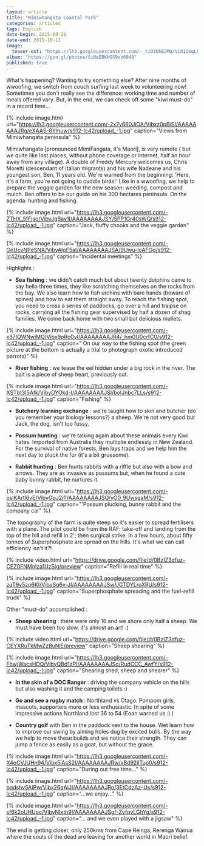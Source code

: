 ```yaml
---
layout: article
title: "Mimiwhangata Coastal Park"
categories: articles
tags: English
date-begin: 2015-09-28
date-end: 2015-10-11
image: 
  teaser-ext: "https://lh3.googleusercontent.com/-_ti03QkE2MQ/Vib1iGqLkgI/AAAAAAAAJew/fsnDwVQO57M/s912-Ic42/upload_-1.jpg"
album: "https://goo.gl/photos/SiNeEBKHSS9sb6948"
published: true
---
```


What's happening? Wanting to try something else? After nine months of wwoofing, we switch from couch surfing last week to volunteering now! Sometimes you don't really see the difference: working time and number of meals offered vary. But, in the end, we can check off some "kiwi must-do" in a record time...

{% include image.html url="https://lh3.googleusercontent.com/-2x7y660JiOA/Vibxz0pBiSI/AAAAAAAAJRg/eXAAS-8Ymuw/s912-Ic42/upload_-1.jpg" caption="Views from Mimiwhangata peninsula" %}

Mimiwhangata [pronounced MimiFangata, it's Maori], is very remote ( but we quite like lost places, without phone coverage or internet, half an hour away from any village). A double of Freddy Mercury welcomes us, Chris Moretti (descendant of Italian migrants) and his wife Nadeane and his youngest son, Ben, 11 years old. We're warned from the beginning: 'Here, it's a farm, you're not going to cuddle birds!' Like in a wwoofing, we help to prepare the veggie garden for the new season: weeding, compost and mulch. Ben offers to be our guide on his 300 hectares peninsula. On the agenda: hunting and fishing.

{% include image.html url="https://lh3.googleusercontent.com/-ZTHX_5fFjso/VibyJgBay1I/AAAAAAAAJSY/5PP1Gr40sWQ/s912-Ic42/upload_-1.jpg" caption="Jack, fluffy chooks and the veggie garden" %}

{% include image.html url="https://lh3.googleusercontent.com/-GnUcvNPeSNA/VibyAIgF5aI/AAAAAAAAJSA/9Uwu-loAFGg/s912-Ic42/upload_-1.jpg" caption="Incidental meetings" %}

Highlights :

- **Sea fishing** : we didn't catch much but about twenty dolphins came to say hello three times, they like scratching themselves on the rocks from the bay. We also learn how to fish urchins with bare hands (beware of spines) and how to eat them straight away. To reach the fishing spot, you need to cross a series of paddocks, go over a hill and traipse on rocks, carrying all the fishing gear supervised by half a dozen of shag families. We come back home with two small but delicious mullets.

{% include image.html url="https://lh3.googleusercontent.com/-x37IQWNwiMQ/Vibx9pRo0yI/AAAAAAAAJR4/_hm0U0crfC0/s912-Ic42/upload_-1.jpg" caption=" On our way to the fishing spot (the green picture at  the bottom is actually a trial to photograph exotic introduced parrots)" %}

- **River fishing** : we tease the eel hidden under a big rock in the river. The bait is a piece of sheep heart, previously cut.

{% include image.html url="https://lh3.googleusercontent.com/-XSTbt3I5Afk/VibyDYOkd-I/AAAAAAAAJSI/boIJnbc7LLs/s912-Ic42/upload_-1.jpg" caption="Fishing" %}

- **Butchery learning exchange** : we're taught how to skin and butcher (do you remember your biology lessons?) a sheep. We're not very good but Jack, the dog, isn't too fussy.

- **Possum hunting** : we're talking again about these animals every Kiwi hates. Imported from Australia they multiplie endlessly in New Zealand. For the survival of native forests, Ben lays traps and we help him the next day to pluck the fur (it's a bit gruesome).

- **Rabbit hunting** : Ben hunts rabbits with a riffle but also with a bow and arrows. They are as invasive as possums but, when he found a cute baby bunny rabbit, he nurtures it.

{% include image.html url="https://lh3.googleusercontent.com/-oslKArtl6vE/VibyGpJ2jfI/AAAAAAAAJSQ/yO0_9UwsgaM/s912-Ic42/upload_-1.jpg" caption="'Possum plucking, bunny rabbit and the company car" %}

The topography of the farm is quite steep so it's easier to spread fertilisers with a plane. The pilot could be from the RAF: take-off and landing from the top of the hill and refill in 2'; then surgical strike. In a few hours, about fifty tonnes of Superphosphate are spread on the hills. It's what we can call efficiency isn't it?!

{% include video.html url="https://drive.google.com/file/d/0BzIZ3dfuz-CEZ0FNMnlza1UzSjg/preview" caption="Refill in real time" %}

{% include image.html url="https://lh3.googleusercontent.com/-zqT9y5zp6KI/VibySq6v-JI/AAAAAAAAJSw/JGTDYLroXRU/s912-Ic42/upload_-1.jpg" caption="Superphosphate spreading and the fuel-refill truck" %}

Other "must-do" accomplished :

- **Sheep shearing** : there were only 16 and we shore only half a sheep. We must have been too slow, it's almost an art! :)

{% include video.html url="https://drive.google.com/file/d/0BzIZ3dfuz-CEYXRuTkMwZzBuNlE/preview" caption="Sheep shearing" %}

{% include image.html url="https://lh3.googleusercontent.com/-FhwjWacsHDQ/VibyQBd1zPI/AAAAAAAAJSo/RudCCC_AwfY/s912-Ic42/upload_-1.jpg" caption="Shearing shed, sheep and shearer" %}

- **In the skin of a DOC Ranger** : driving the company vehicle on the hills but also washing it and the camping toilets :)

- **Go and see a rugby match** : Northland vs Otago. Pompom girls, mascots, supporters more or less enthusiastic. In spite of some impressive actions Northland lost 36 to 54 (Eoan warned us :) ) 

- **Country golf** with Ben in the paddock next to the house. Wet learn how to improve our swing by aiming holes dug by excited bulls. By the way we help to move these builds and we notice their strength. They can jump a fence as easily as a goat, but without the grace.

{% include image.html url="https://lh3.googleusercontent.com/-X4oCVJUHn94/Vibx5iAsS2I/AAAAAAAAJRw/vBd92ilTup0/s912-Ic42/upload_-1.jpg" caption="During out free time..." %}

{% include image.html url="https://lh3.googleusercontent.com/-bqdshv5AiPw/Vibx26qAiJI/AAAAAAAAJRo/3EtCdzAz-Us/s912-Ic42/upload_-1.jpg" caption="...we enjoy..." %}

{% include image.html url="https://lh3.googleusercontent.com/-sf6k2oUHUpc/VibyNIxth9I/AAAAAAAAJSg/-ZvfpvLGhYg/s912-Ic42/upload_-1.jpg" caption="... and we even played with a jigsaw" %}

The end is getting closer, only 250kms from Cape Reinga, Rerenga Wairua where the souls of the dead are leaving for another world in Maori belief.







